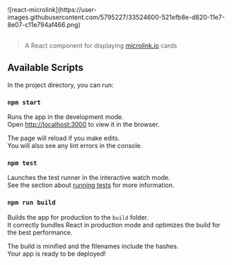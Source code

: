 <p style="margin:0 auto 30px;max-width:600px">
![react-microlink](https://user-images.githubusercontent.com/5795227/33524600-521efb8e-d820-11e7-8e07-c11e794af466.png)
</p>

> A React component for displaying [microlink.io](https://microlink.io) cards

## Available Scripts

In the project directory, you can run:

### `npm start`

Runs the app in the development mode.<br>
Open [http://localhost:3000](http://localhost:3000) to view it in the browser.

The page will reload if you make edits.<br>
You will also see any lint errors in the console.

### `npm test`

Launches the test runner in the interactive watch mode.<br>
See the section about [running tests](#running-tests) for more information.

### `npm run build`

Builds the app for production to the `build` folder.<br>
It correctly bundles React in production mode and optimizes the build for the best performance.

The build is minified and the filenames include the hashes.<br>
Your app is ready to be deployed!
